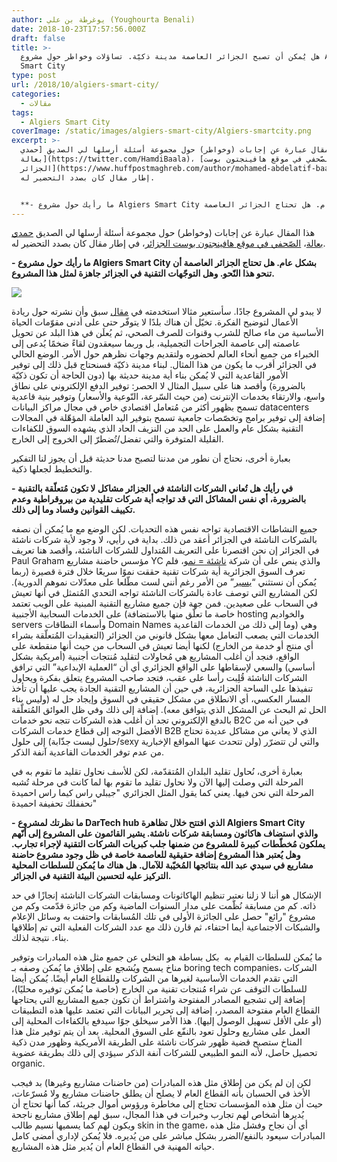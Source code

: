 ```yaml
---
author: يوغرطة بن علي (Youghourta Benali)
date: 2018-10-23T17:57:56.000Z
draft: false
title: >-
  هل يُمكن أن تصبح الجزائر العاصمة مدينة ذكيّة. تساؤلات وخواطر حول مشروع Algiers
  Smart City
type: post
url: /2018/10/algiers-smart-city/
categories:
  - مقالات
tags:
  - Algiers Smart City
coverImage: /static/images/algiers-smart-city/Algiers-smartcity.png
excerpt: >-
  هذا المقال عبارة عن إجابات (وخواطر) حول مجموعة أسئلة أرسلها لي الصديق [حمدي
  بعالة](https://twitter.com/HamdiBaala)، [الصّحفي في موقع هافينجتون بوست
  الجزائر](https://www.huffpostmaghreb.com/author/mohamed-abdelatif-baala/)، في
  إطار مقال كان بصدد التحضير له.


  **- ما رأيك حول مشروع Algiers Smart City بشكل عام. هل تحتاج الجزائر العاصمة
---
```

هذا المقال عبارة عن إجابات (وخواطر) حول مجموعة أسئلة أرسلها لي الصديق [حمدي بعالة](https://twitter.com/HamdiBaala)، [الصّحفي في موقع هافينجتون بوست الجزائر](https://www.huffpostmaghreb.com/author/mohamed-abdelatif-baala/)، في إطار مقال كان بصدد التحضير له.

**- ما رأيك حول مشروع Algiers Smart City بشكل عام. هل تحتاج الجزائر العاصمة أن تنحو هذا النّحو. وهل التوجّهات التقنية في الجزائر جاهزة لمثل هذا المشروع.**

![](/static/images/algiers-smart-city/Algiers-smartcity.png)

لا يبدو لي المشروع جادًا. سأستعير مثالا استخدمته في [مقال](https://www.it-scoop.com/2015/02/entrepreneurship-startups-algeria/) سبق وأن نشرته حول ريادة الأعمال لتوضيح الفكرة. تخيّل أن هناك بلدًا لا يتوفّر حتى على أدنى مقوّمات الحياة الأساسية من ماء صالح للشرب وقنوات للصرف الصحي، ثم يُعلَن في هذا البلد عن تحويل عاصمته إلى عاصمة الجراحات التجميلية، بل وربما سيعقدون لقاءً ضخمًا يُدعى إلى الخبراء من جميع أنحاء العالم لحضوره ولتقديم وجهات نظرهم حول الأمر. الوضع الحالي في الجزائر أقرب ما يكون من هذا المثال. لبناء مدينة ذكيّة فسنحتاج قبل ذلك إلى توفير الأمور القاعدية التي لا يُمكن بناء أية مدينة حديثة بها (دون الحاجة أن تكون ذكيّة بالضرورة) وأقصد هنا على سبيل المثال لا الحصر: توفير الدفع الإلكتروني على نطاق واسع، والارتقاء بخدمات الإنترنت (من حيث السّرعة، النّوعية والأسعار) وتوفير بنية قاعدية تسمح بظهور أكثر من مُتعامل اقتصادي خاص في مجال مراكز البيانات datacenters إضافة إلى توفير برامج وتخصّصات جامعية تسمح بتوفير اليد العاملة المؤهّلة في المجالات التقنية بشكل عام والعمل على الحد من النزيف الحاد الذي يشهده السوق للكفاءات القليلة المتوفرة والتي تفضل/تُضطرّ إلى الخروج إلى الخارج.

بعبارة أخرى، نحتاج أن نطور من مدننا لتصبح مدنا حديثة قبل أن يجوز لنا التفكير والتخطيط لجعلها ذكية.

**- في رأيك هل تُعاني الشركات الناشئة في الجزائر مشاكل لا تكون مُتعلّقة بالتقنية بالضرورة، أي نفس المشاكل التي قد تواجه أية شركات تقليدية من بيروقراطية وعدم تكييف القوانين وفساد وما إلى ذلك.**

جميع النشاطات الاقتصادية تواجه نفس هذه التحديات. لكن الوضع مع ما يُمكن أن نصفه بالشركات الناشئة في الجزائر أعقد من ذلك. بداية في رأيي، لا وجود لأية شركات ناشئة في الجزائر إن نحن اقتصرنا على التعريف المُتداول للشركات الناشئة، وأقصد هنا تعريف Paul Graham مؤسس حاضنة مشاريع YC والذي ينص على أن شركة [ناشئة ](http://paulgraham.com/growth.html)[= ](http://paulgraham.com/growth.html)[نمو](http://paulgraham.com/growth.html)، فلم تعرف السوق الجزائرية أية شركات تقنية حققت نموًا سريعًا خلال فترة قصيرة (ربما يُمكن أن نستثني “[يسير](http://www.yassir.dz/)” من الأمر رغم أنني لست مطّلعا على معدّلات نموهم الدورية). لكن المشاريع التي توصف عادة بالشركات الناشئة تواجه التحدي المُتمثل في أنها تعيش في السحاب على صعيدين. فمن جهة فإن جميع مشاريع التقنية المبنية على الويب تعتمد على الخدمات السحابية الأجنبية (خاصة ما تعلّق منها بالاستضافة hosting والخواديم servers وأسماء النطاقات Domain Names وما إلى ذلك من الخدمات القاعدية) وهي الخدمات التي يصعب التعامل معها بشكل قانوني من الجزائر (التعقيدات المُتعلّقة بشراء أي منتج أو خدمة من الخارج) لكنها أيضا تعيش في السحاب من حيث أنها منقطعة على الواقع، فنجد أن أغلب المشاريع هي مُحاولات لتقليد مُنتجات أجنبية (أمريكية بشكل أساسي) والسعي لإسقاطها على الواقع الجزائري أي أن “العملية الإبداعية” التي ترافق الشركات الناشئة قُلِبت رأسا على عقب، فتجد صاحب المشروع يتعلق بفكرة ويحاول تنفيذها على الساحة الجزائرية، في حين أن المشاريع التقنية الجادة يجب عليها أن تأخذ المسار العكسي، أي الانطلاق من مشكل حقيقي في السوق وإيجاد حل له (وليس بناء الحل ثم البحث عن المشكل الذي يتوافق معه). إضافة إلى ذلك وفي ظل العوائق المُتعلّقة بالدفع الإلكتروني تجد أن أغلب هذه الشركات تتجه نحو خدمات B2C في حين أنه من الأفضل التوجه إلى قطاع خدمات الشركات B2B الذي لا يعاني من مشاكل عديدة تحتاج إلى حلول (حلول ليست جذّابة/sexy ولن تتحدث عنها المواقع الإخبارية) والتي لن تتضرّر من عدم توفر الخدمات القاعدية آنفة الذكر.

بعبارة أخرى، نُحاول تقليد البلدان المُتقدّمة، لكن للأسف نحاول تقليد ما تقوم به في المرحلة التي وصلت إليها الآن ولا نحاول تقليد ما تقوم بها لما كانت في مرحلة تُشبه المرحلة التي نحن فيها. يعني كما يقول المثل الجزائري "جيبلي راس كيما راس احميدة نحففلك تحفيفة احميدة"

**- ما نظرتك لمشروع DarTech hub الذي افتتح خلال تظاهرة Algiers Smart City والذي استضاف هاكاثون ومسابقة شركات ناشئة. يشير القائمون على المشروع إلى أنّهم يملكون مُخطّطات كبيرة للمشروع من ضمنها جلب كبريات الشركات التقنية لإجراء تجارب. وهل يُعتبر هذا المشروع إضافة حقيقية للعاصمة خاصة في ظل وجود مشروع حاضنة مشاريع في سيدي عبد الله بنتائجها المُخيّبة للآمال. هل هناك ما يُمكن للسلطات المحلية التركيز عليه لتحسين البيئة التقنية في الجزائر.**

الإشكال هو أننا لا زلنا نعتبر تنظيم الهاكاثونات ومسابقات الشركات الناشئة إنجازًا في حد ذاته. كم من مسابقة نُظّمت على مدار السنوات الماضية وكم من جائزة قدّمت وكم من مشروع "رائع" حصل على الجائزة الأولى في تلك المُسابقات واحتفت به وسائل الإعلام والشبكات الاجتماعية أيما احتفاء، ثم قارن ذلك مع عدد الشركات الفعلية التي تم إطلاقها بناء. نتيجة لذلك.

ما يُمكن للسلطات القيام به  بكل بساطة هو التخلي عن جميع مثل هذه المبادرات وتوفير مناخ يسمح ويُشجع على إطلاق ما يُمكن وصفه بـ boring tech companies، الشركات التي تقدم الخدمات الأساسية لغيرها من الشركات وللقطاع العام أيضًا. يُمكن أيضا للسلطات التوقف عن شراء مُنتجات تقنية من الخارج (خاصة ما يُمكن توفيره محليًا)، إضافة إلى تشجيع المصادر المفتوحة واشتراط أن تكون جميع المشاريع التي يحتاجها القطاع العام مفتوحة المصدر، إضافة إلى تحرير البيانات التي تعتمد عليها هذه التطبيقات (أو على الأقل تسهيل الوصول إليها). هذا الأمر سيخلق جوًا سيدفع بالكفاءات المحلية إلى العمل على مشاريع وحلول تعود بالنفّع على السوق المحلية. بعد أن يتم توفير مثل هذا المناخ ستصبح قضية ظهور شركات ناشئة على الطريقة الأمريكية وظهور مدن ذكية تحصيل حاصل، لأنه النمو الطبيعي للشركات آنفة الذكر سيؤدي إلى ذلك بطريقة عضوية organic.

لكن إن لم يكن من إطلاق مثل هذه المبادرات (من حاضنات مشاريع وغيرها) بد فيجب الأخذ في الحسبان بأنه القطاع العام لا يصلح أن يطلق حاضنات مشاريع ولا مُسرّعات، حيث أن مثل هذه المؤسسات تحتاج إلى مخاطرة ورؤوس أموال جريئة، كما أنها تحتاج أن يُديرها أشخاص لهم تجارب وخبرات في هذا المجال، سبق لهم إطلاق مشاريع ناجحة ويكون لهم كما يسميها نسيم طالب skin in the game، أي أن نجاح وفشل مثل هذه المبادرات سيعود بالنفع/الضرر بشكل مباشر على من يُديره. فلا يُمكن لإداري أمضى كامل حياته المهنية في القطاع العام أن يُدير مثل هذه المشاريع.
